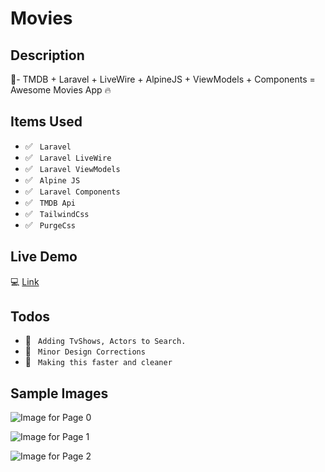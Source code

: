 # Movies
## Description
:rainbow:- TMDB + Laravel + LiveWire + AlpineJS + ViewModels + Components = Awesome Movies App :fire:

## Items Used
- :white_check_mark: ``` Laravel```
- :white_check_mark: ``` Laravel LiveWire```
- :white_check_mark: ``` Laravel ViewModels```
- :white_check_mark: ``` Alpine JS```
- :white_check_mark: ``` Laravel Components```
- :white_check_mark: ``` TMDB Api```
- :white_check_mark: ``` TailwindCss```
- :white_check_mark: ``` PurgeCss```

## Live Demo
:computer: [Link](https://moviweb.herokuapp.com/)

## Todos
- :black_square_button: ``` Adding TvShows, Actors to Search.```
- :black_square_button: ``` Minor Design Corrections```
- :black_square_button: ``` Making this faster and cleaner```

## Sample Images
![Image for Page 0](https://raw.githubusercontent.com/moaj257/movie-app/master/public/images/page_0.png)

![Image for Page 1](https://raw.githubusercontent.com/moaj257/movie-app/master/public/images/page_1.png)

![Image for Page 2](https://raw.githubusercontent.com/moaj257/movie-app/master/public/images/page_2.png)
